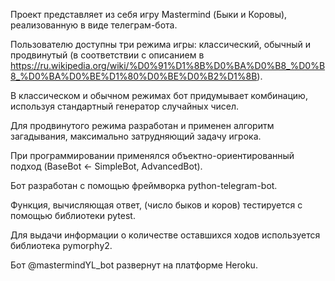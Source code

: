 ﻿Проект представляет из себя игру Mastermind (Быки и Коровы), реализованную в виде телеграм-бота.

Пользователю доступны три режима игры: классический, обычный и продвинутый (в соответствии с описанием в https://ru.wikipedia.org/wiki/%D0%91%D1%8B%D0%BA%D0%B8_%D0%B8_%D0%BA%D0%BE%D1%80%D0%BE%D0%B2%D1%8B).

В классическом и обычном режимах бот придумывает комбинацию, используя стандартный генератор случайных чисел.

Для продвинутого режима разработан и применен алгоритм загадывания, максимально затрудняющий задачу игрока.

При программировании применялся объектно-ориентированный подход (BaseBot <- SimpleBot, AdvancedBot).

Бот разработан с помощью фреймворка python-telegram-bot.

Функция, вычисляющая ответ, (число быков и коров) тестируется с помощью библиотеки pytest.

Для выдачи информации о количестве оставшихся ходов используется библиотека pymorphy2.

Бот @mastermindYL_bot развернут на платформе Heroku.